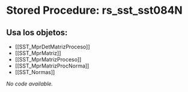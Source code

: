 # Stored Procedure: rs_sst_sst084N

## Usa los objetos:
- [[SST_MprDetMatrizProceso]]
- [[SST_MprMatriz]]
- [[SST_MprMatrizProceso]]
- [[SST_MprMatrizProcNorma]]
- [[SST_Normas]]

*No code available.*
